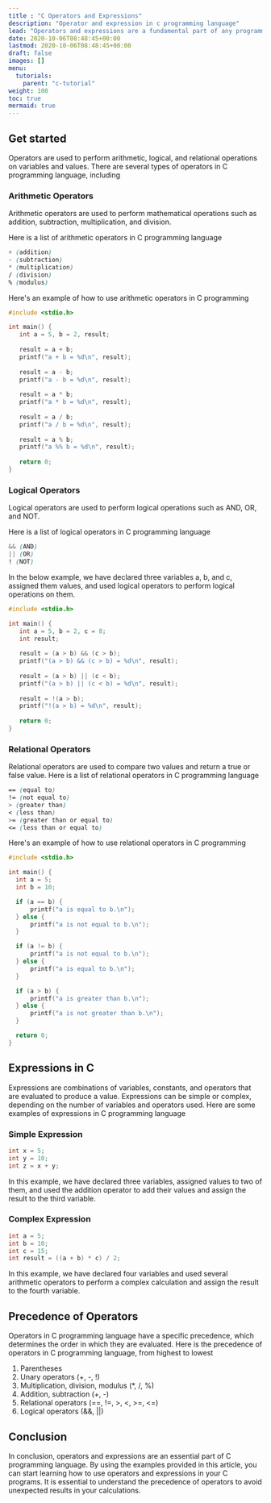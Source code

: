 ```yaml
---
title : "C Operators and Expressions"
description: "Operator and expression in c programming language"
lead: "Operators and expressions are a fundamental part of any programming language, including C programming language. In this article, we will provide an overview of operators and expressions in C programming language with examples."
date: 2020-10-06T08:48:45+00:00
lastmod: 2020-10-06T08:48:45+00:00
draft: false
images: []
menu:
  tutorials:
    parent: "c-tutorial"
weight: 100
toc: true
mermaid: true
---
```


## Get started
Operators are used to perform arithmetic, logical, and relational operations on variables and values. There are several types of operators in C programming language, including

### Arithmetic Operators
Arithmetic operators are used to perform mathematical operations such as addition, subtraction, multiplication, and division.

Here is a list of arithmetic operators in C programming language

```scss
+ (addition)
- (subtraction)
* (multiplication)
/ (division)
% (modulus)
```

Here's an example of how to use arithmetic operators in C programming

```c
#include <stdio.h>

int main() {
   int a = 5, b = 2, result;
   
   result = a + b;
   printf("a + b = %d\n", result);
   
   result = a - b;
   printf("a - b = %d\n", result);
   
   result = a * b;
   printf("a * b = %d\n", result);
   
   result = a / b;
   printf("a / b = %d\n", result);
   
   result = a % b;
   printf("a %% b = %d\n", result);
   
   return 0;
}
```


### Logical Operators
Logical operators are used to perform logical operations such as AND, OR, and NOT.

Here is a list of logical operators in C programming language

```scss
&& (AND)
|| (OR)
! (NOT)
```

In the below example, we have declared three variables a, b, and c, assigned them values, and used logical operators to perform logical operations on them.

```c
#include <stdio.h>

int main() {
   int a = 5, b = 2, c = 8;
   int result;
   
   result = (a > b) && (c > b);
   printf("(a > b) && (c > b) = %d\n", result);
   
   result = (a > b) || (c < b);
   printf("(a > b) || (c < b) = %d\n", result);
   
   result = !(a > b);
   printf("!(a > b) = %d\n", result);
   
   return 0;
}

```
### Relational Operators
Relational operators are used to compare two values and return a true or false value.
Here is a list of relational operators in C programming language

```scss
== (equal to)
!= (not equal to)
> (greater than)
< (less than)
>= (greater than or equal to)
<= (less than or equal to)
```

Here's an example of how to use relational operators in C programming


```c
#include <stdio.h>

int main() {
  int a = 5;
  int b = 10;

  if (a == b) {
      printf("a is equal to b.\n");
  } else {
      printf("a is not equal to b.\n");
  }

  if (a != b) {
      printf("a is not equal to b.\n");
  } else {
      printf("a is equal to b.\n");
  }

  if (a > b) {
      printf("a is greater than b.\n");
  } else {
      printf("a is not greater than b.\n");
  }

  return 0;
}
```

## Expressions in C
Expressions are combinations of variables, constants, and operators that are evaluated to produce a value. Expressions can be simple or complex, depending on the number of variables and operators used. Here are some examples of expressions in C programming language

### Simple Expression

```c
int x = 5;
int y = 10;
int z = x + y;
```


In this example, we have declared three variables, assigned values to two of them, and used the addition operator to add their values and assign the result to the third variable.

### Complex Expression

```c
int a = 5;
int b = 10;
int c = 15;
int result = ((a + b) * c) / 2;
```

In this example, we have declared four variables and used several arithmetic operators to perform a complex calculation and assign the result to the fourth variable.

## Precedence of Operators
Operators in C programming language have a specific precedence, which determines the order in which they are evaluated. Here is the precedence of operators in C programming language, from highest to lowest

1. Parentheses
2. Unary operators (+, -, !)
3. Multiplication, division, modulus (*, /, %)
4. Addition, subtraction (+, -)
5. Relational operators (==, !=, >, <, >=, <=)
6. Logical operators (&&, ||)


## Conclusion
In conclusion, operators and expressions are an essential part of C programming language. By using the examples provided in this article, you can start learning how to use operators and expressions in your C programs. It is essential to understand the precedence of operators to avoid unexpected results in your calculations.

